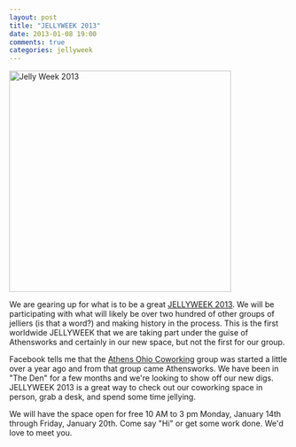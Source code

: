 ```yaml
---
layout: post
title: "JELLYWEEK 2013"
date: 2013-01-08 19:00
comments: true
categories: jellyweek
---
```


<img src="/images/jellyweek2013/jellyweek2013-small.png" alt="Jelly Week 2013" width="400" />

We are gearing up for what is to be a great [JELLYWEEK 2013](http://jellyweek.tumblr.com/). We will be participating with what will likely be over two hundred of other groups of jelliers (is that a word?) and making history in the process.  <!-- more -->This is the first worldwide JELLYWEEK that we are taking part under the guise of Athensworks and certainly in our new space, but not the first for our group.

Facebook tells me that the [Athens Ohio Coworking](https://www.facebook.com/groups/304520699579540/?fref=ts) group was started a little over a year ago and from that group came Athensworks.  We have been in "The Den" for a few months and we're looking to show off our new digs.  JELLYWEEK 2013 is a great way to check out our coworking space in person, grab a desk, and spend some time jellying.

We will have the space open for free 10 AM to 3 pm Monday, January 14th through Friday, January 20th. Come say "Hi" or get some work done.  We'd love to meet you.